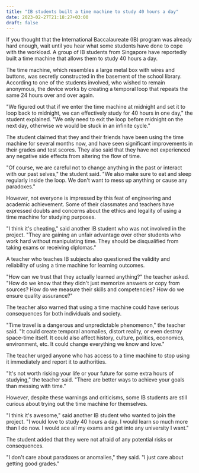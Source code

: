 ```yaml
---
title: "IB students built a time machine to study 40 hours a day"
date: 2023-02-27T21:18:27+03:00
draft: false
---
```


If you thought that the International Baccalaureate (IB) program was already hard enough, wait until you hear what some students have done to cope with the workload. A group of IB students from Singapore have reportedly built a time machine that allows them to study 40 hours a day.

The time machine, which resembles a large metal box with wires and buttons, was secretly constructed in the basement of the school library. According to one of the students involved, who wished to remain anonymous, the device works by creating a temporal loop that repeats the same 24 hours over and over again.

"We figured out that if we enter the time machine at midnight and set it to loop back to midnight, we can effectively study for 40 hours in one day," the student explained. "We only need to exit the loop before midnight on the next day, otherwise we would be stuck in an infinite cycle."

The student claimed that they and their friends have been using the time machine for several months now, and have seen significant improvements in their grades and test scores. They also said that they have not experienced any negative side effects from altering the flow of time.

"Of course, we are careful not to change anything in the past or interact with our past selves," the student said. "We also make sure to eat and sleep regularly inside the loop. We don't want to mess up anything or cause any paradoxes."

However, not everyone is impressed by this feat of engineering and academic achievement. Some of their classmates and teachers have expressed doubts and concerns about the ethics and legality of using a time machine for studying purposes.

"I think it's cheating," said another IB student who was not involved in the project. "They are gaining an unfair advantage over other students who work hard without manipulating time. They should be disqualified from taking exams or receiving diplomas."

A teacher who teaches IB subjects also questioned the validity and reliability of using a time machine for learning outcomes.

"How can we trust that they actually learned anything?" the teacher asked. "How do we know that they didn't just memorize answers or copy from sources? How do we measure their skills and competencies? How do we ensure quality assurance?"

The teacher also warned that using a time machine could have serious consequences for both individuals and society.

"Time travel is a dangerous and unpredictable phenomenon," the teacher said. "It could create temporal anomalies, distort reality, or even destroy space-time itself. It could also affect history, culture, politics, economics, environment, etc. It could change everything we know and love."

The teacher urged anyone who has access to a time machine to stop using it immediately and report it to authorities.

"It's not worth risking your life or your future for some extra hours of studying," the teacher said. "There are better ways to achieve your goals than messing with time."

However, despite these warnings and criticisms, some IB students are still curious about trying out the time machine for themselves.

"I think it's awesome," said another IB student who wanted to join the project. "I would love to study 40 hours a day. I would learn so much more than I do now. I would ace all my exams and get into any university I want."

The student added that they were not afraid of any potential risks or consequences.

"I don't care about paradoxes or anomalies," they said. "I just care about getting good grades."
